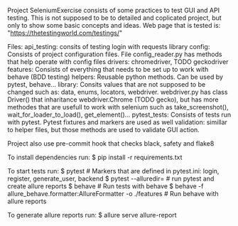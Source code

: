 Project SeleniumExercise consists of some practices to test GUI and API testing.
This is not supposed to be to detailed and coplicated project, but only to show some basic concepts and ideas.
Web page that is tested is: "https://thetestingworld.com/testings/"

Files:
api_testing: consits of testing login with requests library
config: Consists of project configuration files. File config_reader.py has methods that help operate with config files
drivers: chromedriver, TODO geckodriver
features: Consists of everything that needs to be set up to work with behave (BDD testing)
helpers: Reusable python methods. Can be used by pytest, behave...
library: Consits values that are not supposed to be changed such as: data, enums, locators, webdriver.
webdriver.py has class Driver() that inharitance webdriver.Chrome (TODO gecko), but has more methodes that are
usefull to work with selenium such as take_screenshot(), wait_for_loader_to_load(), get_element()...
pytest_tests: Consists of tests run with pytest. Pytest fixtures and markers are used as well
validation: simillar to helper files, but those methods are used to validate GUI action.

Project also use pre-commit hook that checks black, safety and flake8

To install dependencies run:
$ pip install -r requirements.txt

To start tests run:
$  pytest  # Markers that are defined in pytest.ini: login, register, generate_user, backend
$  pytest --alluredir=<allure-report>  # run pytest and create allure reports
$  behave # Run tests with behave
$  behave -f allure_behave.formatter:AllureFormatter -o <allure-report>  ./features  # Run behave with allure reports

To generate allure reports run:
$  allure serve allure-report

